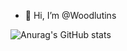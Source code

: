 - 👋 Hi, I’m @Woodlutins

![Anurag's GitHub stats](https://github-readme-stats.vercel.app/api?username=Woodlutins&show_icons=true&theme=dark)

